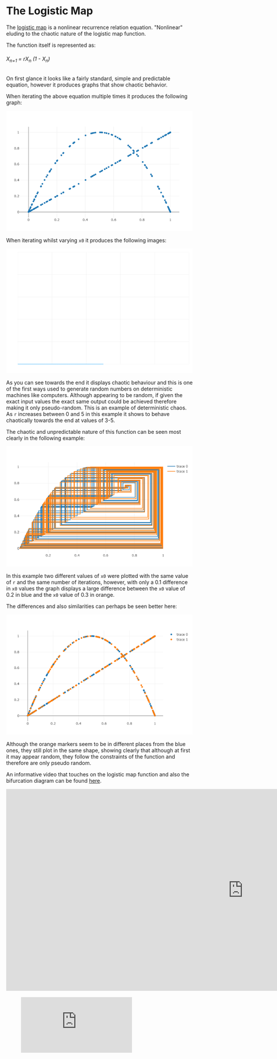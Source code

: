 # The Logistic Map

The [logistic map](https://en.wikipedia.org/wiki/Logistic_map#:~:text=The%20logistic%20map%20is%20a,simple%20non%2Dlinear%20dynamical%20equations.) is a nonlinear recurrence relation equation. "Nonlinear" eluding to  the chaotic nature of the logistic map function.

The function itself is represented as:

###### X<sub>n+1</sub> = rX<sub>n</sub> (1 - X<sub>n</sub>)

On first glance it looks like a fairly standard, simple and predictable equation, however it produces graphs that show chaotic behavior.

When iterating the above equation multiple times it produces the following graph:

![Logistic Graph](../images/logisticmapgraph.png)

When iterating whilst varying `x0` it produces the following images:

![vary_x0_0.5](../code/week_two-graph_animation/varying_x_and_r/vary_x0_0.5/output.gif)

As you can see towards the end it displays chaotic behaviour and this is one of the first ways used to generate random numbers on deterministic machines like computers. Although appearing to be random, if given the exact input values the exact same output could be achieved therefore making it only pseudo-random. This is an example of deterministic chaos. As `r` increases between 0 and 5 in this example it shows to behave chaotically towards the end at values of 3-5.

The chaotic and unpredictable nature of this function can be seen most clearly in the following example:

![Double Plot](../images/double_lines.png)

In this example two different values of `x0` were plotted with the same value of `r` and the same number of iterations, however, with only a 0.1 difference in `x0` values the graph displays a large difference between the `x0` value of 0.2 in blue and the `x0` value of 0.3 in orange.

The differences and also similarities can perhaps be seen better here:

![Double Markers](../images/double_markers.png)

Although the orange markers seem to be in different places from the blue ones, they still plot in the same shape, showing clearly that although at first it may appear random, they follow the constraints of the function and therefore are only pseudo random.

An informative video that touches on the logistic map function and also the bifurcation diagram can be found [here](https://www.youtube.com/watch?v=ovJcsL7vyrk).

<iframe width="1280" height="545" src="https://www.youtube.com/embed/ovJcsL7vyrk" frameborder="0" allow="accelerometer; autoplay; encrypted-media; gyroscope; picture-in-picture" allowfullscreen></iframe>


<!-- blank line -->
<figure class="video_container">
  <iframe src="https://www.youtube.com/embed/ovJcsL7vyrk" frameborder="0" allowfullscreen="true"> </iframe>
</figure>
<!-- blank line -->
